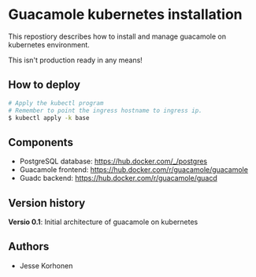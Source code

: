# Guacamole kubernetes installation

This repostiory describes how to install and manage guacamole on kubernetes environment.

This isn't production ready in any means!

## How to deploy
```bash
# Apply the kubectl program
# Remember to point the ingress hostname to ingress ip.
$ kubectl apply -k base
```

## Components
- PostgreSQL database: https://hub.docker.com/_/postgres
- Guacamole frontend: https://hub.docker.com/r/guacamole/guacamole
- Guadc backend: https://hub.docker.com/r/guacamole/guacd

## Version history

**Versio 0.1**: Initial architecture of guacamole on kubernetes

## Authors
- Jesse Korhonen

